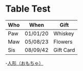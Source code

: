 # Table Test

| Who   | When     | Gift      |
|-------|----------|-----------|  
| Paw   | 01/01/20 | Whiskey   |
| Maw   | 05/08/23 | Flowers   |
| Sis   | 08/09/42 | Gift Card |


-[人形（おもちゃ）](/docs/lyrics/おもちゃ.md)
